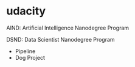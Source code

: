# udacity

AIND: Artificial Intelligence Nanodegree Program

DSND: Data Scientist Nanodegree Program
- Pipeline
- Dog Project
